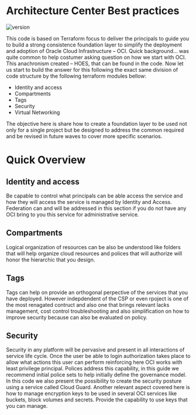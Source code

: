 # Architecture Center Best practices
![version][hoes]

This code is based on Terraform focus to deliver the principals to guide you to build a strong consistence foundation layer to simplify the deployment and adoption of Oracle Cloud Infrastructure – OCI.
Quick background… was quite common to help costumer asking question on how we start with OCI. This anachronism created – HOES, that can be found in the code.
Now let us start to build the answer for this following the exact same division of code structure by the following terraform modules bellow:
* Identity and access
* Compartments
* Tags
* Security
* Virtual Networking

The objective here is share how to create a foundation layer to be used not only for a single project but be designed to address the common required and be revised in future waves to cover more specific scenarios.

# Quick Overview
## Identity and access
Be capable to control what principals can be able access the service and how they will access the service is managed by Identity and Access. 
Federation can and will be addressed in this section if you do not have any OCI bring to you this service for administrative service.

## Compartments
Logical organization of resources can be also be understood like folders that will help organize cloud resources and polices that will authorize will honor the hierarchic that you design. 

## Tags
Tags can help on provide an orthogonal perpective of the services that you have deployed. However indepdendent of the CSP or even rpoject is one of the most renagated contruct and also one that brings relevant lacks management, cost control troubleshooting and also simplification on how to improve security because can also be evaluated on policy.

## Security
Security in any platform will be pervasive and present in all interactions of service life cycle.
Once the user be able to login authorization takes place to allow what actions this user can perform reinforcing here OCI works with least privilege principal.  Polices address this capability, in this guide we recommend initial police sets to help initially define the governance model.
In this code we also present the possibility to create the security posture using a service called Cloud Guard.
Another relevant aspect covered here is how to manage encryption keys to be used in several OCI services like buckets, block volumes and secrets. Provide the capability to use keys that you can manage.


<!-- Markdown link & dfns -->
[hoes]: https://img.shields.io/badge/hoes-v1.0-brightgreen

